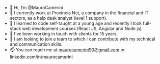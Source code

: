 - 👋 Hi, I’m @MauroCamerini
- 👀 I currently work at Provincia Net, a company in the financial and IT sectors, as a help desk analyst (level 1 support).
- 🌱 I learned to code self-taught at a young age and recently I took full-stack web development courses (React JS, Angular and Node.js)
- 🙌 I've been working in touch with clients for 15 years.
- 💞️ I am looking to join a team to which I can contribute with my technical and communication skills.
- 📫 You can reach me at maurocamerini90@gmail.com or linkedin.com/in/maurocamerini
